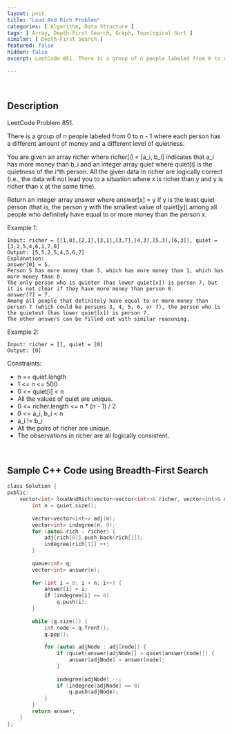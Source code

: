 ```yaml
---
layout: post
title: "Loud And Rich Problem"
categories: [ Algorithm, Data Structure ]
tags: [ Array, Depth-First Search, Graph, Topological Sort ]
similar: [ Depth-First Search ]
featured: false
hidden: false
excerpt: LeetCode 851. There is a group of n people labeled from 0 to n - 1 where each person has a different amount of money and a different level of quietness.

---
```


<br />

## Description

LeetCode Problem 851.

There is a group of n people labeled from 0 to n - 1 where each person has a different amount of money and a different level of quietness.

You are given an array richer where richer[i] = [a_i, b_i] indicates that a_i has more money than b_i and an integer array quiet where quiet[i] is the quietness of the i^th person. All the given data in richer are logically correct (i.e., the data will not lead you to a situation where x is richer than y and y is richer than x at the same time).

Return an integer array answer where answer[x] = y if y is the least quiet person (that is, the person y with the smallest value of quiet[y]) among all people who definitely have equal to or more money than the person x.

Example 1:
```
Input: richer = [[1,0],[2,1],[3,1],[3,7],[4,3],[5,3],[6,3]], quiet = [3,2,5,4,6,1,7,0]
Output: [5,5,2,5,4,5,6,7]
Explanation: 
answer[0] = 5.
Person 5 has more money than 3, which has more money than 1, which has more money than 0.
The only person who is quieter (has lower quiet[x]) is person 7, but it is not clear if they have more money than person 0.
answer[7] = 7.
Among all people that definitely have equal to or more money than person 7 (which could be persons 3, 4, 5, 6, or 7), the person who is the quietest (has lower quiet[x]) is person 7.
The other answers can be filled out with similar reasoning.
```

Example 2:
```
Input: richer = [], quiet = [0]
Output: [0]
```

Constraints:
* n == quiet.length
* 1 <= n <= 500
* 0 <= quiet[i] < n
* All the values of quiet are unique.
* 0 <= richer.length <= n * (n - 1) / 2
* 0 <= a_i, b_i < n
* a_i != b_i
* All the pairs of richer are unique.
* The observations in richer are all logically consistent.

<br />

## Sample C++ Code using Breadth-First Search 


```c
class Solution {
public:
    vector<int> loudAndRich(vector<vector<int>>& richer, vector<int>& quiet) {
        int n = quiet.size();
        
        vector<vector<int>> adj(n);
        vector<int> indegree(n, 0);
        for (auto& rich : richer) {
            adj[rich[0]].push_back(rich[1]);
            indegree[rich[1]] ++;
        }
        
        queue<int> q;
        vector<int> answer(n);
        
        for (int i = 0; i < n; i++) {
            answer[i] = i;
            if (indegree[i] == 0) 
                q.push(i);
        }
        
        while (q.size()) {
            int node = q.front(); 
            q.pop();
            
            for (auto& adjNode : adj[node]) {
                if (quiet[answer[adjNode]] > quiet[answer[node]]) {
                    answer[adjNode] = answer[node];
                }
                
                indegree[adjNode] --;
                if (indegree[adjNode] == 0) 
                    q.push(adjNode);
            }
        }
        return answer;
    }
};
```


